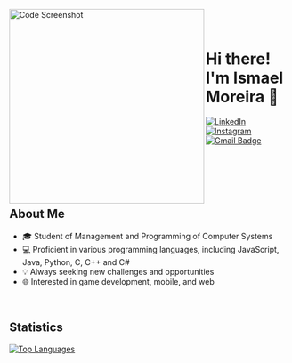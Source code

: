 <div>
  <img align="left" alt="Code Screenshot" src="https://github.com/Ismael-Moreira/Ismael-Moreira/assets/137077969/e9f0dd0d-90d7-41a1-bd5e-0ea82e8dd409" width="350px"/>

<br><br>
  
  # Hi there! I'm Ismael Moreira 👋

  [![LinkedIn](https://img.shields.io/badge/-LinkedIn-6633cc?style=flat-square&logo=Linkedin&logoColor=white&link=https://www.linkedin.com/in/ismael-moreira-932243280)](https://www.linkedin.com/in/ismael-moreira-932243280)
  [![Instagram](https://img.shields.io/badge/-Instagram-6633cc?style=flat-square&logo=Instagram&logoColor=white&link=https://instagram.com/ismael_moreira_003?igshid=ZDc4ODBmNjlmNQ==)](https://instagram.com/ismael_moreira_003?igshid=ZDc4ODBmNjlmNQ==)
  [![Gmail Badge](https://img.shields.io/badge/-Gmail-6633cc?style=flat-square&logo=Gmail&logoColor=white&link=mailto:ismaelmoreirajs@gmail.com)](mailto:ismaelmoreirajs@gmail.com)
</div>

<br><br><br><br>

## About Me

- 🎓 Student of Management and Programming of Computer Systems
- 💻 Proficient in various programming languages, including JavaScript, Java, Python, C, C++ and C#
- 💡 Always seeking new challenges and opportunities
- 🌐 Interested in game development, mobile, and web

<br>

## Statistics

[![Top Languages](https://github-readme-stats.vercel.app/api/top-langs/?username=Ismael-Moreira&theme=blue-white&layout=compact)](https://github.com/anuraghazra/github-readme-stats)
